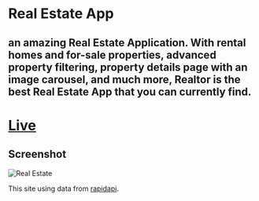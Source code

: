 # Real Estate App

## an amazing Real Estate Application. With rental homes and for-sale properties, advanced property filtering, property details page with an image carousel, and much more, Realtor is the best Real Estate App that you can currently find.

# [Live](https://real-estate-nouazsbj7-mahmoudmattar.vercel.app/)

## Screenshot

![Real Estate](https://i.ibb.co/jTW4bFC/image.png)

This site using data from [rapidapi](https://www.rapidapi.com/).
